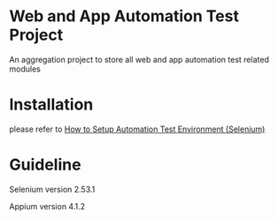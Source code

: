 **Web and App Automation Test Project**
===
An aggregation project to store all web and app automation test related modules

**Installation**
===
please refer to [How to Setup Automation Test Environment (Selenium)](https://seleniumhq.org)

**Guideline**
===
Selenium version  2.53.1

Appium version 4.1.2